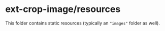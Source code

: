 # ext-crop-image/resources

This folder contains static resources (typically an `"images"` folder as well).
